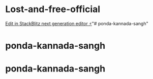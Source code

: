# Lost-and-free-official

[Edit in StackBlitz next generation editor ⚡️](https://stackblitz.com/~/github.com/SarveshKadam167/Lost-and-free-official)"# ponda-kannada-sangh" 
# ponda-kannada-sangh
# ponda-kannada-sangh
